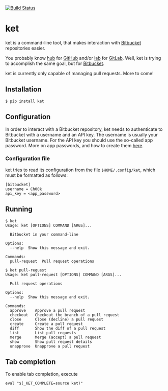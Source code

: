 [![Build
Status](https://travis-ci.org/Ch00k/ket.svg?branch=master)](https://travis-ci.org/Ch00k/ket)

# ket

ket is a command-line tool, that makes interaction with
[Bitbucket](https://bitbucket.org) repositories easier.

You probably know [hub](https://github.com/github/hub) for
[GitHub](https://github.com) and/or
[lab](https://github.com/zaquestion/lab) for [GitLab](https://gitlab.com).
Well, ket is trying to accomplish the same goal, but for
[Bitbucket](https://bitbucket.org).

ket is currently only capable of managing pull requests. More to come!

## Installation
```
$ pip install ket
```

## Configuration
In order to interact with a Bitbucket repository, ket needs to authenticate to
Bitbucket with a username and an API key. The username is usually your
Bitbucket username. For the API key you should use the so-called app password.
More on app passwords, and how to create them
[here](https://confluence.atlassian.com/bitbucket/app-passwords-828781300.html).

### Configuration file
ket tries to read its configuration from the file `$HOME/.config/ket`, which
must be formatted as follows:
```
[bitbucket]
username = Ch00k
api_key = <app_password>
```

## Running
```
$ ket
Usage: ket [OPTIONS] COMMAND [ARGS]...

  Bitbucket in your command-line

Options:
  --help  Show this message and exit.

Commands:
  pull-request  Pull request operations
```
```
$ ket pull-request
Usage: ket pull-request [OPTIONS] COMMAND [ARGS]...

  Pull request operations

Options:
  --help  Show this message and exit.

Commands:
  approve    Approve a pull request
  checkout   Checkout the branch of a pull request
  close      Close (decline) a pull request
  create     Create a pull request
  diff       Show the diff of a pull request
  list       List pull requests
  merge      Merge (accept) a pull request
  show       Show pull request details
  unapprove  Unapprove a pull request
```

## Tab completion
To enable tab completion, execute
```
eval "$(_KET_COMPLETE=source ket)"
```
